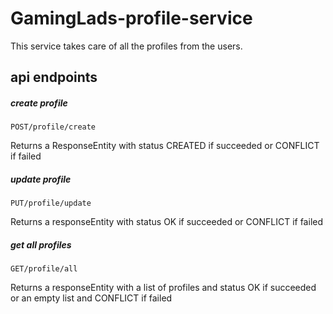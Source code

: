 # GamingLads-profile-service
This service takes care of all the profiles from the users.

## api endpoints
##### create profile
````http request
POST/profile/create
````
Returns a ResponseEntity with status CREATED if succeeded or CONFLICT if failed

##### update profile
````http request
PUT/profile/update
````
Returns a responseEntity with status OK if succeeded or CONFLICT if failed


##### get all profiles
````http request
GET/profile/all
````
Returns a responseEntity with a list of profiles and status OK if succeeded or an empty list and CONFLICT if failed

